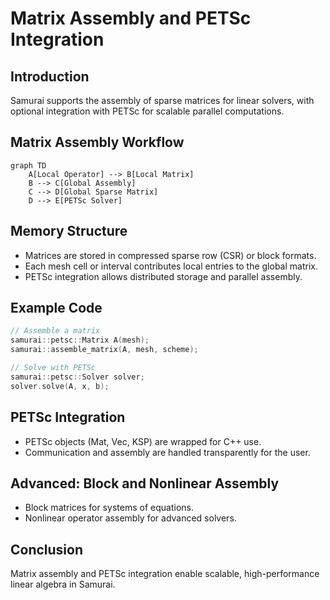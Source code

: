 # Matrix Assembly and PETSc Integration

## Introduction

Samurai supports the assembly of sparse matrices for linear solvers, with optional integration with PETSc for scalable parallel computations.

## Matrix Assembly Workflow

```mermaid
graph TD
    A[Local Operator] --> B[Local Matrix]
    B --> C[Global Assembly]
    C --> D[Global Sparse Matrix]
    D --> E[PETSc Solver]
```

## Memory Structure

- Matrices are stored in compressed sparse row (CSR) or block formats.
- Each mesh cell or interval contributes local entries to the global matrix.
- PETSc integration allows distributed storage and parallel assembly.

## Example Code

```cpp
// Assemble a matrix
samurai::petsc::Matrix A(mesh);
samurai::assemble_matrix(A, mesh, scheme);

// Solve with PETSc
samurai::petsc::Solver solver;
solver.solve(A, x, b);
```

## PETSc Integration

- PETSc objects (Mat, Vec, KSP) are wrapped for C++ use.
- Communication and assembly are handled transparently for the user.

## Advanced: Block and Nonlinear Assembly

- Block matrices for systems of equations.
- Nonlinear operator assembly for advanced solvers.

## Conclusion

Matrix assembly and PETSc integration enable scalable, high-performance linear algebra in Samurai. 